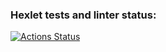 ### Hexlet tests and linter status:
[![Actions Status](https://github.com/Stonek79/js-algorithms-project-lvl1/workflows/hexlet-check/badge.svg)](https://github.com/Stonek79/js-algorithms-project-lvl1/actions)
